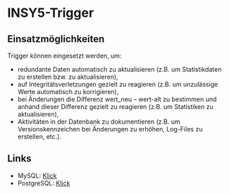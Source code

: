 # INSY5-Trigger

## Einsatzmöglichkeiten

Trigger können eingesetzt werden, um:

- redundante Daten automatisch zu aktualisieren
  (z.B. um Statistikdaten zu erstellen bzw. zu aktualisieren),
- auf Integritätsverletzungen gezielt zu reagieren
  (z.B. um unzulässige Werte automatisch zu korrigieren),
- bei Änderungen die Differenz wert_neu – wert-alt zu bestimmen
  und anhand dieser Differenz gezielt zu reagieren (z.B. um Statistiken zu aktualisieren),
- Aktivitäten in der Datenbank zu dokumentieren
  (z.B. um Versionskennzeichen bei Änderungen zu erhöhen, Log-Files zu erstellen, etc.).

## Links

- MySQL: [Klick](MySQL/README.md)
- PostgreSQL: [Klick](PostgreSQL/README.md)



